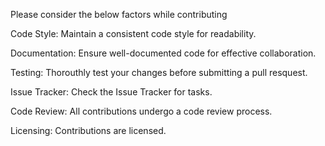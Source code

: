 Please consider the below factors while contributing

Code Style:
Maintain a consistent code style for readability.

Documentation:
Ensure well-documented code for effective collaboration.

Testing:
Thorouthly test your changes before submitting a pull resquest.

Issue Tracker:
Check the Issue Tracker for tasks.

Code Review:
All contributions undergo a code review process.

Licensing:
Contributions are licensed.
